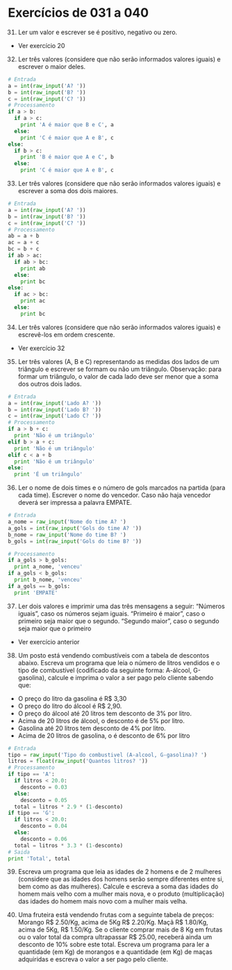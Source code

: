 # Exercícios de 031 a 040

31. Ler um valor e escrever se é positivo, negativo ou zero.

- Ver exercício 20

32. Ler três valores (considere que não serão informados valores iguais) e escrever o maior deles.

```python
# Entrada
a = int(raw_input('A? '))
b = int(raw_input('B? '))
c = int(raw_input('C? '))
# Processamento
if a > b:
  if a > c:
    print 'A é maior que B e C', a
  else:
    print 'C é maior que A e B', c
else:
  if b > c:
    print 'B é maior que A e C', b
  else:
    print 'C é maior que A e B', c  
```
33. Ler três valores (considere que não serão informados valores iguais) e escrever a soma dos dois maiores.

```python
# Entrada
a = int(raw_input('A? '))
b = int(raw_input('B? '))
c = int(raw_input('C? '))
# Processamento
ab = a + b
ac = a + c
bc = b + c
if ab > ac:
  if ab > bc:
    print ab
  else:
    print bc
else:
  if ac > bc:
    print ac
  else:
    print bc 

```

34. Ler três valores (considere que não serão informados valores iguais) e escrevê-los em ordem crescente.
- Ver exercício 32

35. Ler três valores (A, B e C) representando as medidas dos lados de um triângulo e escrever se formam ou não um triângulo. Observação: para formar um triângulo, o valor de cada lado deve ser menor que a soma dos outros dois lados.

```python
# Entrada
a = int(raw_input('Lado A? '))
b = int(raw_input('Lado B? '))
c = int(raw_input('Lado C? '))
# Processamento
if a > b + c:
  print 'Não é um triângulo'
elif b > a + c:
  print 'Não é um triângulo'
elif c < a + b
  print 'Não é um triângulo'
else:
  print 'É um triângulo'
```

36. Ler o nome de dois times e o número de gols marcados na partida (para cada time). Escrever o nome do vencedor. Caso não haja vencedor deverá ser impressa a palavra EMPATE.

```python
# Entrada
a_nome = raw_input('Nome do time A? ')
a_gols = int(raw_input('Gols do time A? '))
b_nome = raw_input('Nome do time B? ')
b_gols = int(raw_input('Gols do time B? '))

# Processamento
if a_gols > b_gols:
  print a_nome, 'venceu'
if a_gols < b_gols:
  print b_nome, 'venceu'
if a_gols == b_gols:
  print 'EMPATE'  
```

37. Ler dois valores e imprimir uma das três mensagens a seguir: “Números iguais”, caso os números sejam iguais. “Primeiro é maior”, caso o primeiro seja maior que o segundo. “Segundo maior”, caso o segundo seja maior que o primeiro
- Ver exercício anterior

38. Um posto está vendendo combustíveis com a tabela de descontos abaixo. Escreva um programa que leia o número de litros vendidos e o tipo de combustível (codificado da seguinte forma: A-álcool, G-gasolina), calcule e imprima o valor a ser pago pelo cliente sabendo que:
- O preço do litro da gasolina é R$ 3,30 
- O preço do litro do álcool é R$ 2,90. 
- O preço do álcool até 20 litros tem desconto de 3% por litro. 
- Acima de 20 litros de álcool, o  desconto é de 5% por litro. 
- Gasolina até 20 litros tem desconto de 4% por litro. 
- Acima de 20 litros de gasolina, o é desconto de 6% por litro
```python
# Entrada
tipo = raw_input('Tipo do combustivel (A-alcool, G-gasolina)? ')
litros = float(raw_input('Quantos litros? '))
# Processamento
if tipo == 'A':
  if litros < 20.0:
    desconto = 0.03
  else:
    desconto = 0.05
  total = litros * 2.9 * (1-desconto)
if tipo == 'G':
  if litros < 20.0:
    desconto = 0.04
  else:
    desconto = 0.06
  total = litros * 3.3 * (1-desconto)
# Saida
print 'Total', total
```



39. Escreva um programa que leia as idades de 2 homens e de 2 mulheres (considere que as idades dos homens serão sempre diferentes entre si, bem como as das mulheres). Calcule e escreva a soma das idades do homem mais velho com a mulher mais nova, e o produto (multiplicação) das idades do homem mais novo com a mulher mais velha.

40. Uma fruteira está vendendo frutas com a seguinte tabela de preços: Morango R$ 2.50/Kg, acima de 5Kg R$ 2.20/Kg. Maçã R$ 1.80/Kg, acima de 5Kg, R$ 1.50/Kg. Se o cliente comprar mais de 8 Kg em frutas ou o valor total da compra ultrapassar R$ 25.00, receberá ainda um desconto de 10% sobre este total. Escreva um programa para ler a quantidade (em Kg) de morangos e a quantidade (em Kg) de maças adquiridas e escreva o valor a ser pago pelo cliente.
